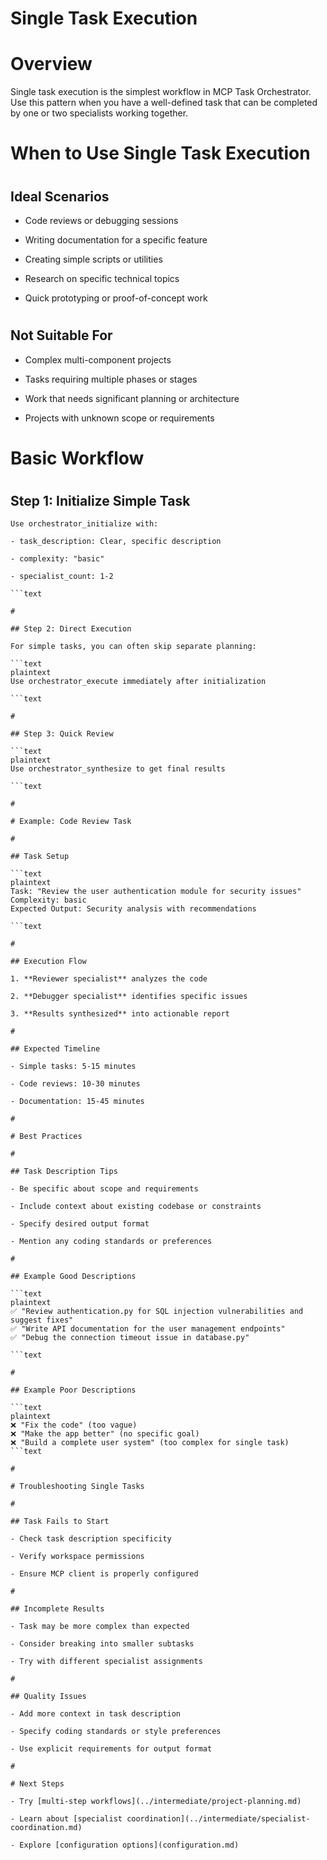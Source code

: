 

# Single Task Execution

#

# Overview

Single task execution is the simplest workflow in MCP Task Orchestrator. Use this pattern when you have a well-defined task that can be completed by one or two specialists working together.

#

# When to Use Single Task Execution

#

## Ideal Scenarios

- Code reviews or debugging sessions

- Writing documentation for a specific feature  

- Creating simple scripts or utilities

- Research on specific technical topics

- Quick prototyping or proof-of-concept work

#

## Not Suitable For

- Complex multi-component projects

- Tasks requiring multiple phases or stages

- Work that needs significant planning or architecture

- Projects with unknown scope or requirements

#

# Basic Workflow

#

## Step 1: Initialize Simple Task

```plaintext
Use orchestrator_initialize with:

- task_description: Clear, specific description

- complexity: "basic" 

- specialist_count: 1-2

```text

#

## Step 2: Direct Execution

For simple tasks, you can often skip separate planning:

```text
plaintext
Use orchestrator_execute immediately after initialization

```text

#

## Step 3: Quick Review

```text
plaintext
Use orchestrator_synthesize to get final results

```text

#

# Example: Code Review Task

#

## Task Setup

```text
plaintext
Task: "Review the user authentication module for security issues"
Complexity: basic
Expected Output: Security analysis with recommendations

```text

#

## Execution Flow

1. **Reviewer specialist** analyzes the code

2. **Debugger specialist** identifies specific issues  

3. **Results synthesized** into actionable report

#

## Expected Timeline

- Simple tasks: 5-15 minutes

- Code reviews: 10-30 minutes

- Documentation: 15-45 minutes

#

# Best Practices

#

## Task Description Tips

- Be specific about scope and requirements

- Include context about existing codebase or constraints

- Specify desired output format

- Mention any coding standards or preferences

#

## Example Good Descriptions

```text
plaintext
✅ "Review authentication.py for SQL injection vulnerabilities and suggest fixes"
✅ "Write API documentation for the user management endpoints"  
✅ "Debug the connection timeout issue in database.py"

```text

#

## Example Poor Descriptions

```text
plaintext
❌ "Fix the code" (too vague)
❌ "Make the app better" (no specific goal)
❌ "Build a complete user system" (too complex for single task)
```text

#

# Troubleshooting Single Tasks

#

## Task Fails to Start

- Check task description specificity

- Verify workspace permissions

- Ensure MCP client is properly configured

#

## Incomplete Results

- Task may be more complex than expected

- Consider breaking into smaller subtasks

- Try with different specialist assignments

#

## Quality Issues

- Add more context in task description

- Specify coding standards or style preferences

- Use explicit requirements for output format

#

# Next Steps

- Try [multi-step workflows](../intermediate/project-planning.md)

- Learn about [specialist coordination](../intermediate/specialist-coordination.md)

- Explore [configuration options](configuration.md)
